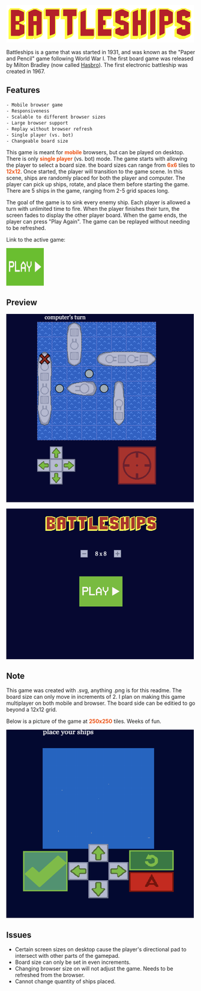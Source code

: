 <p>
  <img src="public/assets/title-battleships.svg" width="500" height=100">
</p> 


Battleships is a game that was started in 1931, and was known as the "Paper and Pencil" game following World War I. The first board game was released by Milton Bradley (now called [Hasbro](https://corporate.hasbro.com/en-us)). The first electronic battleship was created in 1967.

## Features
	- Mobile browser game
	- Responsiveness
	- Scalable to different browser sizes
	- Large browser support
	- Replay without browser refresh
	- Single player (vs. bot)
	- Changeable board size

<p>
	This game is meant for <strong style="color: #EC5113">mobile</strong> browsers, but can be played on desktop. There is only <strong style="color: #EC5113">single player</strong> (vs. bot) mode. The game starts with allowing the player to select a board size. the board sizes can range from <strong style="color: #EC5113">6x6</strong> tiles to <strong style="color: #EC5113">12x12</strong>. Once started, the player will transition to the game scene. In this scene, ships are randomly placed for both the player and computer. The player can pick up ships, rotate, and place them before starting the game. There are 5 ships in the game, ranging from 2-5 grid spaces long.
</p>

<p>
	The goal of the game is to sink every enemy ship. Each player is allowed a turn with unlimited time to fire. When the player finishes their turn, the screen fades to display the other player board. When the game ends, the player can press "Play Again". The game can be replayed without needing to be refreshed.
</p>

Link to the active game:
[<p><img src="public/assets/button-start-game.svg" ref="https://battleships-tpofahl.vercel.app/" width="100" height="100"></p>](https://battleships-tpofahl.vercel.app/)

## Preview

<p>
	<img src="public/assets/readPic.png" width="500" height="500">
</p>

<p>
	<img src="public/assets/readPic2.png" width="500" height="400">	
</p>

## Note

<p>
	This game was created with .svg, anything .png is for this readme. The board size can only move in increments of 2. I plan on making this game multiplayer on both mobile and browser. The board side can be editied to go beyond a 12x12 grid. 
</p>

<p>
	Below is a picture of the game at <strong style="color: #EC5113">250x250</strong> tiles. Weeks of fun.
</p>

<p>
	<img src="public/assets/readPic3.png" width="500" height="500">	
</p>



## Issues
* Certain screen sizes on desktop cause the player's directional pad to intersect with other parts of the gamepad.
* Board size can only be set in even increments.
* Changing browser size on will not adjust the game. Needs to be refreshed from the browser.
* Cannot change quantity of ships placed.
